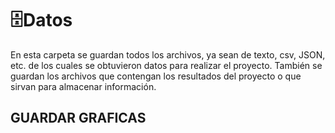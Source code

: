 # 🗄️Datos

En esta carpeta se guardan todos los archivos, ya sean de texto, csv, JSON, etc. de los cuales se obtuvieron datos para realizar el proyecto. También se guardan los archivos que contengan los resultados del proyecto o que sirvan para almacenar información.

## GUARDAR GRAFICAS